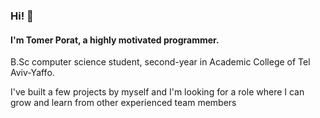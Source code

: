 ### Hi! 👋
#### I'm Tomer Porat, a highly motivated programmer.
B.Sc computer science student, second-year in Academic College of Tel Aviv-Yaffo. 

I've built a few projects by myself and I'm looking for a role where I can grow and learn from other experienced team members

